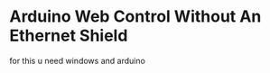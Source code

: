 Arduino Web Control Without An Ethernet Shield
==============================================
for this u need windows and arduino
